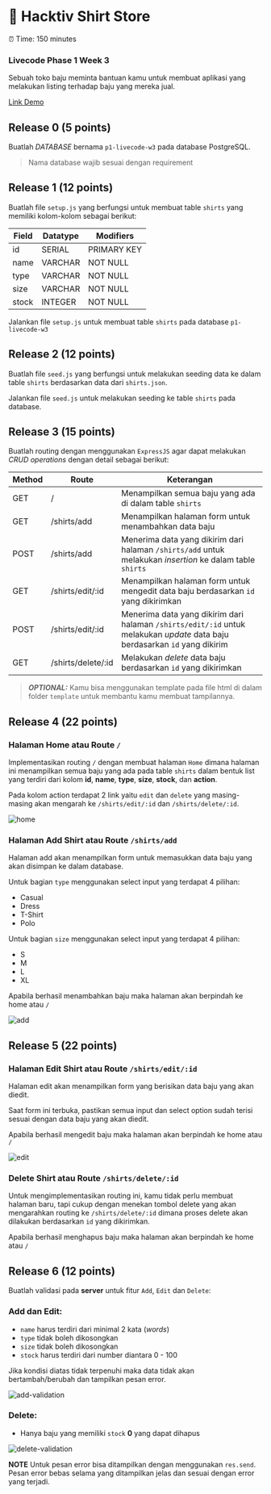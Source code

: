# 👕 Hacktiv Shirt Store

⏰ Time: 150 minutes

### Livecode Phase 1 Week 3

Sebuah toko baju meminta bantuan kamu untuk membuat aplikasi yang melakukan listing terhadap baju yang mereka jual.

[Link Demo](https://hacktiv-shirt-store.herokuapp.com/)

## Release 0 (5 points)
Buatlah *DATABASE* bernama `p1-livecode-w3` pada database PostgreSQL.
> Nama database wajib sesuai dengan requirement

## Release 1 (12 points)
Buatlah file `setup.js` yang berfungsi untuk membuat table `shirts` yang memiliki kolom-kolom sebagai berikut:

| Field         | Datatype | Modifiers   |
| ------------- | -------- | ----------- |
| id            | SERIAL   | PRIMARY KEY |
| name          | VARCHAR  | NOT NULL    |
| type          | VARCHAR  | NOT NULL    |
| size          | VARCHAR  | NOT NULL    |
| stock         | INTEGER  | NOT NULL    |

Jalankan file `setup.js` untuk membuat table `shirts` pada database `p1-livecode-w3`

## Release 2 (12 points)
Buatlah file `seed.js` yang berfungsi untuk melakukan seeding data ke dalam table `shirts` berdasarkan data dari `shirts.json`.

Jalankan file `seed.js` untuk melakukan seeding ke table `shirts` pada database.

## Release 3 (15 points)

Buatlah routing dengan menggunakan `ExpressJS` agar dapat melakukan *CRUD operations* dengan detail sebagai berikut:

| Method | Route              | Keterangan                                                                                                                      |
| ------ | -----------------  | ------------------------------------------------------------------------------------------------------------------------------- |
| GET    | /                  | Menampilkan semua baju yang ada di dalam table `shirts`                                                                         |
| GET    | /shirts/add        | Menampilkan halaman form untuk menambahkan data baju                                                                            |
| POST   | /shirts/add        | Menerima data yang dikirim dari halaman `/shirts/add` untuk melakukan _insertion_ ke dalam table `shirts`                       |
| GET    | /shirts/edit/:id   | Menampilkan halaman form untuk mengedit data baju berdasarkan `id` yang dikirimkan                                              |
| POST   | /shirts/edit/:id   | Menerima data yang dikirim dari halaman `/shirts/edit/:id` untuk melakukan _update_ data baju berdasarkan `id` yang dikirim     |
| GET    | /shirts/delete/:id | Melakukan _delete_ data baju berdasarkan `id` yang dikirimkan                                                                   |

> ***OPTIONAL:*** Kamu bisa menggunakan template pada file html di dalam folder `template` untuk membantu kamu  membuat tampilannya.

## Release 4 (22 points)
### Halaman Home atau Route `/`
Implementasikan routing `/` dengan membuat halaman `Home` dimana halaman ini menampilkan semua baju yang ada pada table `shirts` dalam bentuk list yang terdiri dari kolom **id**, **name**, **type**, **size**, **stock**, dan **action**.

Pada kolom action terdapat 2 link yaitu `edit` dan `delete` yang masing-masing akan mengarah ke `/shirts/edit/:id` dan `/shirts/delete/:id`.

![home](./assets/list-of-shirts.PNG "home")

### Halaman Add Shirt atau Route `/shirts/add`
Halaman add akan menampilkan form untuk memasukkan data baju yang akan disimpan ke dalam database.

Untuk bagian `type` menggunakan select input yang terdapat 4 pilihan:
  - Casual
  - Dress
  - T-Shirt
  - Polo

Untuk bagian `size` menggunakan select input yang terdapat 4 pilihan:
  - S
  - M
  - L
  - XL

Apabila berhasil menambahkan baju maka halaman akan berpindah ke home atau `/`

![add](./assets/add-new-shirt.PNG "add")

## Release 5 (22 points)

### Halaman Edit Shirt atau Route `/shirts/edit/:id`
Halaman edit akan menampilkan form yang berisikan data baju yang akan diedit.

Saat form ini terbuka, pastikan semua input dan select option sudah terisi sesuai dengan data baju yang akan diedit.

Apabila berhasil mengedit baju maka halaman akan berpindah ke home atau `/`

![edit](./assets/edit-shirt.PNG "edit")

### Delete Shirt atau Route `/shirts/delete/:id`
Untuk mengimplementasikan routing ini, kamu tidak perlu membuat halaman baru, tapi cukup dengan menekan tombol delete yang akan mengarahkan routing ke `/shirts/delete/:id` dimana proses delete akan dilakukan berdasarkan `id` yang dikirimkan.

Apabila berhasil menghapus baju maka halaman akan berpindah ke home atau `/`

## Release 6 (12 points)
Buatlah validasi pada **server** untuk fitur `Add`, `Edit` dan `Delete`:

### Add dan Edit:
- `name` harus terdiri dari minimal 2 kata (*words*)
- `type` tidak boleh dikosongkan
- `size` tidak boleh dikosongkan
- `stock` harus terdiri dari number diantara 0 - 100

Jika kondisi diatas tidak terpenuhi maka data tidak akan bertambah/berubah dan tampilkan pesan error.

![add-validation](./assets/validation.PNG "add-validation")

### Delete:
- Hanya baju yang memiliki `stock` **0** yang dapat dihapus

![delete-validation](./assets/delete-alert.PNG "delete-validation")

**NOTE**
Untuk pesan error bisa ditampilkan dengan menggunakan `res.send`. Pesan error bebas selama yang ditampilkan jelas dan sesuai dengan error yang terjadi.